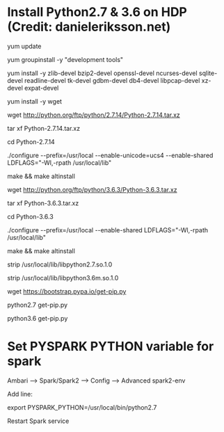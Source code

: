 # Install Python2.7 & 3.6 on HDP (Credit: danieleriksson.net)

yum update

yum groupinstall -y "development tools"

yum install -y zlib-devel bzip2-devel openssl-devel ncurses-devel sqlite-devel readline-devel tk-devel gdbm-devel db4-devel libpcap-devel xz-devel expat-devel

yum install -y wget


wget http://python.org/ftp/python/2.7.14/Python-2.7.14.tar.xz

tar xf Python-2.7.14.tar.xz

cd Python-2.7.14

./configure --prefix=/usr/local --enable-unicode=ucs4 --enable-shared LDFLAGS="-Wl,-rpath /usr/local/lib"

make && make altinstall


wget http://python.org/ftp/python/3.6.3/Python-3.6.3.tar.xz

tar xf Python-3.6.3.tar.xz

cd Python-3.6.3

./configure --prefix=/usr/local --enable-shared LDFLAGS="-Wl,-rpath /usr/local/lib"

make && make altinstall


strip /usr/local/lib/libpython2.7.so.1.0

strip /usr/local/lib/libpython3.6m.so.1.0


wget https://bootstrap.pypa.io/get-pip.py

python2.7 get-pip.py

python3.6 get-pip.py

# Set PYSPARK PYTHON variable for spark 

Ambari --> Spark/Spark2 --> Config --> Advanced spark2-env 

Add line: 

export PYSPARK_PYTHON=/usr/local/bin/python2.7

Restart Spark service
